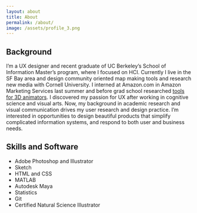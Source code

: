 ```yaml
---
layout: about
title: About
permalink: /about/
image: /assets/profile_3.png
---
```



## Background
I&rsquo;m a UX designer and recent graduate of UC Berkeley&rsquo;s School of Information Master&rsquo;s program, where I focused on HCI. Currently I live in the SF Bay area and design community oriented map making tools and research new media with Cornell University. I interned at Amazon.com in Amazon Marketing Services last summer and before grad school researched [tools for 3D animators]("http://www.cs.washington.edu/research/ap/about.html").
I discovered my passion for UX after working in cognitive science and visual arts. Now, my background in academic research and visual communication drives my user research and design practice. I&rsquo;m interested in opportunities to design beautiful products that simplify complicated information systems, and respond to both user and business needs.

## Skills and Software
* Adobe Photoshop and Illustrator
* Sketch
* HTML and CSS
* MATLAB
* Autodesk Maya
* Statistics
* Git
* Certified Natural Science Illustrator
